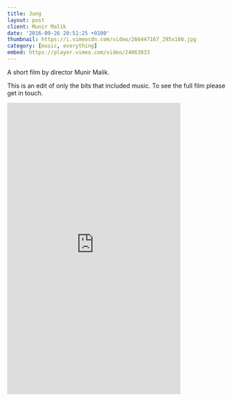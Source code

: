 ```yaml
---
title: Jung
layout: post
client: Munir Malik
date: '2016-09-26 20:51:25 +0100'
thumbnail: https://i.vimeocdn.com/video/266447167_295x166.jpg
category: [music, everything]
embed: https://player.vimeo.com/video/24063833
---
```


A short film by director Munir Malik.

This is an edit of only the bits that included music. To see the full film please get in touch.

<div id="bc"><iframe style="border: 0; width: 400px; height: 671px;" src="https://bandcamp.com/EmbeddedPlayer/album=21961174/size=large/bgcol=ffffff/linkcol=333333/transparent=true/" seamless><a href="http://skillbard.bandcamp.com/album/munir-maliks-jung-ost">Munir Malik&#39;s Jung OST by Skillbard</a></iframe></p></div>
